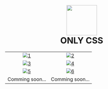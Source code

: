 <h1 align="center">
<img src="https://media.giphy.com/media/v1.Y2lkPTc5MGI3NjExNmQ3OWQyZWI0MWU1YjM4Zjk3OTI0NTU5NDEyMWU5OTc3N2E5NWYxZiZjdD1z/fsEaZldNC8A1PJ3mwp/giphy.gif" width="100">
<br>ONLY CSS<br>
<img src="https://user-images.githubusercontent.com/114053180/223065824-02021921-0562-4936-a1e9-6db07116d7d2.gif"  height="1" width="2000">
</h1>

| | |
| :--: | :--: |
| [![1](https://user-images.githubusercontent.com/114053180/223359808-821b9ce4-dc52-4350-88f5-7bf1efe1b8bf.png)](https://potato-pc.netlify.app/) | [![2](https://user-images.githubusercontent.com/114053180/223359822-b0ca6c2a-e39e-4656-a465-ec99d225d19c.png)](https://simplekeyboard.netlify.app/) |
| [![3](https://user-images.githubusercontent.com/114053180/225964512-2d1e894d-4ac4-4cea-99d3-fd7eb60b98f3.png)](https://bookemon.netlify.app/) | [![4](https://user-images.githubusercontent.com/114053180/229757302-134aa404-3c02-425c-a282-fda5bf24f776.png)](https://all-seeing-i.netlify.app/) |
| [![5](https://user-images.githubusercontent.com/114053180/233798035-b701937e-4072-4cac-9f2e-469a70be63ec.png)](https://log-or-sign-u-hav-to-giv-fine.netlify.app/) | [![6](https://github.com/tathagatamishra/Only-CSS/assets/114053180/4d57e935-dca8-43b7-bba3-31c6604c433a)](https://haid-n-seek.netlify.app/) |
| Comming soon... | Comming soon... |

<h1 align="center">
<img src="https://user-images.githubusercontent.com/114053180/223065824-02021921-0562-4936-a1e9-6db07116d7d2.gif"  height="1" width="2000">
</h1>
